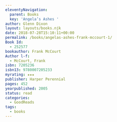 ```yaml
---
eleventyNavigation:
  parent: Books
  key: 'Angela’s Ashes '
author: Glenn Dixon
layout: layouts/books.njk
date: 2018-07-28T15:10:11+00:00
permalink: /books/angelas-ashes-frank-mccourt-1/
Book Id:
  - 252577
bookauthor: Frank McCourt
Author l-f:
  - McCourt, Frank
isbn: 7205236
isbn13: 9780007205233
myrating: ★★★
publisher: Harper Perennial
pages: 452
yearpublished: 2005
status: read
categories:
  - GoodReads
tags:
  - books
---
```


